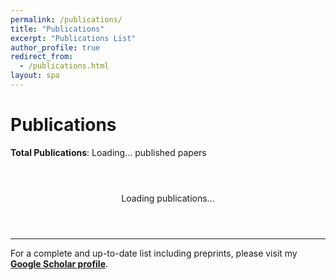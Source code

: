 ```yaml
---
permalink: /publications/
title: "Publications"
excerpt: "Publications List"
author_profile: true
redirect_from:
  - /publications.html
layout: spa
---
```


# Publications

**Total Publications**: <span id="total-count">Loading...</span> published papers

<div id="publications-loading" style="text-align: center; padding: 2em;">
  <p>Loading publications...</p>
</div>

<div id="publications-container"></div>

---

For a complete and up-to-date list including preprints, please visit my [**Google Scholar profile**](https://scholar.google.com/citations?hl=zh-CN&user=AUpqepUAAAAJ&view_op=list_works&sortby=pubdate).

<script>
// Normalize author name from various formats to "First Last"
function normalizeAuthorName(authorName) {
  authorName = authorName.trim();
  
  if (authorName.includes(',')) {
    // Handle "Last, First" format
    const parts = authorName.split(',');
    if (parts.length === 2) {
      const lastName = parts[0].trim();
      const firstName = parts[1].trim();
      
      // Normalize case
      const normalizedLast = normalizeCase(lastName);
      const normalizedFirst = normalizeCase(firstName);
      
      return `${normalizedFirst} ${normalizedLast}`;
    }
  }
  
  // Already in "First Last" format, just normalize case
  return normalizeCase(authorName);
}

// Normalize case of names (handle ALL CAPS -> Proper Case)
function normalizeCase(name) {
  if (name === name.toUpperCase()) {
    // Handle ALL CAPS case
    return name.split('-').map(part => 
      part.charAt(0) + part.slice(1).toLowerCase()
    ).join('-');
  }
  return name; // Keep existing case
}

// Normalize author field string
function normalizeAuthors(authorString) {
  if (!authorString) return authorString;
  
  // Split by 'and' (case insensitive)
  const authors = authorString.split(/\s+and\s+/i);
  
  // Normalize each author
  const normalizedAuthors = authors.map(author => normalizeAuthorName(author));
  
  // Join back with ' and '
  return normalizedAuthors.join(' and ');
}

// Parse BibTeX content with automatic author normalization
function parseBibtex(bibtexText) {
  const entries = [];
  const regex = /@(\w+)\s*\{\s*([^,]+),\s*([\s\S]*?)\n\}/g;
  let match;
  
  while ((match = regex.exec(bibtexText)) !== null) {
    const [, type, key, fieldsStr] = match;
    const fields = {};
    
    // Parse fields
    const fieldRegex = /(\w+)\s*=\s*\{([^{}]*(?:\{[^{}]*\}[^{}]*)*)\}|(\w+)\s*=\s*"([^"]*)"/g;
    let fieldMatch;
    
    while ((fieldMatch = fieldRegex.exec(fieldsStr)) !== null) {
      const fieldName = fieldMatch[1] || fieldMatch[3];
      let fieldValue = fieldMatch[2] || fieldMatch[4];
      
      if (fieldName && fieldValue) {
        fieldValue = fieldValue.trim();
        
        // Auto-normalize author field
        if (fieldName.toLowerCase() === 'author') {
          fieldValue = normalizeAuthors(fieldValue);
        }
        
        fields[fieldName.toLowerCase()] = fieldValue;
      }
    }
    
    entries.push({
      type: type.toLowerCase(),
      key: key.trim(),
      fields: fields
    });
  }
  
  return entries;
}

// Get venue badge class based on venue name
function getVenueBadge(venue) {
  const venueUpper = venue.toUpperCase();
  
  if (venueUpper.includes('NATURE')) {
    return 'nature';
  } else if (venueUpper.includes('NEURIPS') || venueUpper.includes('NIPS')) {
    return 'neurips';
  } else if (venueUpper.includes('ICML')) {
    return 'icml';
  } else if (venueUpper.includes('ICLR')) {
    return 'iclr';
  } else if (venueUpper.includes('AAAI') || venueUpper.includes('IJCAI')) {
    return 'ai-conference';
  } else if (venueUpper.includes('BIOINFORMATICS') || venueUpper.includes('BMC') || venueUpper.includes('PLOS')) {
    return 'bio-journal';
  } else if (venueUpper.includes('IEEE') || venueUpper.includes('ACM')) {
    return 'cs-journal';
  }
  return 'other';
}

// Check if entry is preprint (arXiv or bioRxiv)
function isPreprint(entry) {
  const venue = entry.fields.journal || entry.fields.booktitle || entry.fields.publisher || '';
  const venueLower = venue.toLowerCase();
  
  return venueLower.includes('arxiv') || 
         venueLower.includes('biorxiv') ||
         venueLower.includes('bioarxiv') ||
         (entry.fields.eprint && (entry.fields.eprint.includes('arxiv') || entry.fields.eprint.includes('biorxiv')));
}

// Get venue display name
function getVenueDisplay(entry) {
  if (entry.fields.journal) {
    return entry.fields.journal;
  } else if (entry.fields.booktitle) {
    return entry.fields.booktitle;
  } else if (entry.fields.publisher) {
    return entry.fields.publisher;
  }
  return '';
}

// Parse author names from "Last, First" format
function parseAuthorName(authorString) {
  const trimmed = authorString.trim();
  if (trimmed.includes(',')) {
    const [last, first] = trimmed.split(',').map(p => p.trim());
    return { last, first, full: `${first} ${last}`, original: trimmed };
  } else {
    // If no comma, assume "First Last" format
    const parts = trimmed.split(' ');
    const last = parts[parts.length - 1];
    const first = parts.slice(0, -1).join(' ');
    return { last, first, full: trimmed, original: trimmed };
  }
}

// Check if two authors match (compare both last and first names)
function authorsMatch(author1, author2) {
  const parsed1 = parseAuthorName(author1);
  const parsed2 = parseAuthorName(author2);
  
  return parsed1.last.toLowerCase() === parsed2.last.toLowerCase() && 
         parsed1.first.toLowerCase() === parsed2.first.toLowerCase();
}

// Format authors in Chicago style with special markings
function formatAuthors(authorsString, entry) {
  if (!authorsString) return 'Unknown authors';
  
  // Parse cofirst and corresponding fields
  // These contain authors in same format as main author field: "Last1, First1 and Last2, First2"
  const cofirstAuthors = entry.fields.cofirst ? 
    entry.fields.cofirst.split(' and ').map(author => author.trim()) : [];
  const correspondingAuthors = entry.fields.corresponding ? 
    entry.fields.corresponding.split(' and ').map(author => author.trim()) : [];
  
  // Split authors by 'and'
  const authors = authorsString.split(' and ').map(author => author.trim());
  
  console.log('Debug - Authors:', authors);
  console.log('Debug - Cofirst:', cofirstAuthors);
  console.log('Debug - Corresponding:', correspondingAuthors);
  
  // Format each author
  const formattedAuthors = authors.map((author, index) => {
    const parsed = parseAuthorName(author);
    let displayName = parsed.full; // Display as "First Last"
    
    // Check if this author is co-first
    const isCoFirst = cofirstAuthors.some(cofirstAuthor => authorsMatch(author, cofirstAuthor));
    
    // Check if this author is corresponding
    const isCorresponding = correspondingAuthors.some(corrAuthor => authorsMatch(author, corrAuthor));
    
    console.log(`Debug - Author "${author}": coFirst=${isCoFirst}, corresponding=${isCorresponding}`);
    
    // Bold my name
    if (parsed.last.toLowerCase() === 'chen' && parsed.first.toLowerCase().includes('guangyong')) {
      displayName = `<strong>${displayName}</strong>`;
    }
    
    // Add markers
    let markers = '';
    if (isCoFirst) {
      markers += '<sup class="author-marker cofirst">†</sup>';
    }
    if (isCorresponding) {
      markers += '<sup class="author-marker corresponding">*</sup>';
    }
    
    return displayName + markers;
  });
  
  // Join with Chicago style formatting
  let result;
  if (formattedAuthors.length === 1) {
    result = formattedAuthors[0];
  } else if (formattedAuthors.length === 2) {
    result = `${formattedAuthors[0]}, and ${formattedAuthors[1]}`;
  } else {
    const lastAuthor = formattedAuthors[formattedAuthors.length - 1];
    const otherAuthors = formattedAuthors.slice(0, -1);
    result = `${otherAuthors.join(', ')}, and ${lastAuthor}`;
  }
  
  // Add legend if there are special authors
  let legend = '';
  if (cofirstAuthors.length > 0 || correspondingAuthors.length > 0) {
    const legendParts = [];
    if (cofirstAuthors.length > 0) {
      legendParts.push('<sup class="author-marker cofirst">†</sup> Co-first author');
    }
    if (correspondingAuthors.length > 0) {
      legendParts.push('<sup class="author-marker corresponding">*</sup> Corresponding author');
    }
    legend = `<div class="author-legend">${legendParts.join(', ')}</div>`;
  }
  
  return result + legend;
}

// Format citation in Chicago style
function formatChicagoCitation(entry) {
  const title = entry.fields.title || 'Untitled';
  const authors = formatAuthors(entry.fields.author, entry);
  const year = entry.fields.year || 'n.d.';
  
  let citation = `${authors}. "${title}."`;
  
  if (entry.fields.journal) {
    // Journal article
    const journal = entry.fields.journal;
    const volume = entry.fields.volume;
    const number = entry.fields.number;
    const pages = entry.fields.pages;
    
    citation += ` <em>${journal}</em>`;
    if (volume) {
      citation += ` ${volume}`;
      if (number) {
        citation += `, no. ${number}`;
      }
    }
    citation += ` (${year})`;
    if (pages) {
      citation += `: ${pages}`;
    }
    citation += '.';
    
  } else if (entry.fields.booktitle) {
    // Conference paper
    const booktitle = entry.fields.booktitle;
    const pages = entry.fields.pages;
    
    citation += ` In <em>${booktitle}</em>`;
    if (pages) {
      citation += `, ${pages}`;
    }
    citation += `. ${year}.`;
    
  } else if (entry.fields.publisher) {
    // Book or other publication
    const publisher = entry.fields.publisher;
    citation += ` ${publisher}, ${year}.`;
  } else {
    citation += ` ${year}.`;
  }
  
  return citation;
}

// Render publications from BibTeX
function renderPublications() {
  fetch('/pub.bib')
    .then(response => response.text())
    .then(bibtexText => {
      const entries = parseBibtex(bibtexText);
      
      // Filter out preprints (arXiv and bioRxiv)
      const publishedEntries = entries.filter(entry => !isPreprint(entry));
      
      // Group by year
      const groupedByYear = {};
      publishedEntries.forEach(entry => {
        const year = parseInt(entry.fields.year) || 'Unknown';
        if (!groupedByYear[year]) {
          groupedByYear[year] = [];
        }
        groupedByYear[year].push(entry);
      });
      
      // Sort years (newest first)
      const sortedYears = Object.keys(groupedByYear).sort((a, b) => {
        if (a === 'Unknown') return 1;
        if (b === 'Unknown') return -1;
        return parseInt(b) - parseInt(a);
      });
      
      const container = document.getElementById('publications-container');
      const loadingDiv = document.getElementById('publications-loading');
      loadingDiv.style.display = 'none';
      container.innerHTML = '';
      
      sortedYears.forEach(year => {
        // Create year section
        const yearSection = document.createElement('div');
        yearSection.className = 'year-section';
        
        const yearHeader = document.createElement('h3');
        yearHeader.className = 'year-header';
        yearHeader.innerHTML = `${year} <span class="year-count">(${groupedByYear[year].length} papers)</span>`;
        yearSection.appendChild(yearHeader);
        
        const yearPapers = document.createElement('div');
        yearPapers.className = 'year-papers';
        
        groupedByYear[year].forEach((entry, index) => {
          const paperDiv = document.createElement('div');
          paperDiv.className = 'publication-item';
          
          const venue = getVenueDisplay(entry);
          const venueClass = getVenueBadge(venue);
          const chicagoCitation = formatChicagoCitation(entry);
          
          paperDiv.innerHTML = `
            <div class="paper-number">${groupedByYear[year].length - index}</div>
            <div class="paper-content">
              ${venue ? `<div class="paper-badge ${venueClass}">${venue}</div>` : ''}
              <div class="chicago-citation">${chicagoCitation}</div>
              
              <div class="paper-links">
                ${entry.fields.url ? `<a href="${entry.fields.url}" target="_blank">📄 Paper</a>` : ''}
                ${entry.fields.doi ? `<a href="https://doi.org/${entry.fields.doi}" target="_blank">🔗 DOI</a>` : ''}
                ${entry.fields.code ? `<a href="${entry.fields.code}" target="_blank">💻 Code</a>` : ''}
              </div>
            </div>
          `;
          
          yearPapers.appendChild(paperDiv);
        });
        
        yearSection.appendChild(yearPapers);
        container.appendChild(yearSection);
      });
      
      // Update counts
      document.getElementById('total-count').textContent = publishedEntries.length;
    })
    .catch(error => {
      console.error('Error loading BibTeX file:', error);
      const loadingDiv = document.getElementById('publications-loading');
      loadingDiv.innerHTML = '<p>Error loading publications. Please check if pub.bib file is accessible.</p>';
    });
}

// Load publications when page loads
document.addEventListener('DOMContentLoaded', renderPublications);
</script>